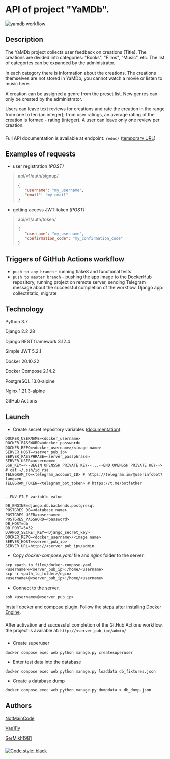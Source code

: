# API of project "YaMDb".
![yamdb workflow](https://github.com/NotMainCode/yamdb_final/actions/workflows/yamdb_workflow.yaml/badge.svg)
## Description

The YaMDb project collects user feedback on creations (Title).
The creations are divided into categories: "Books", "Films", "Music", etc.
The list of categories can be expanded by the administrator.

In each category there is information about the creations.
The creations themselves are not stored in YaMDb;
you cannot watch a movie or listen to music here.

A creation can be assigned a genre from the preset list.
New genres can only be created by the administrator.

Users can leave text reviews for creations
and rate the creation in the range from one to ten (an integer);
from user ratings, an average rating of the creation is formed - rating (integer).
A user can leave only one review per creation.
###
Full API documentation is available at endpoint: ```redoc/``` ([temporary URL](http://51.250.25.37/admin))

## Examples of requests

- user registration *(POST)*
>api/v1/auth/signup/ 
>```json
>{
>    "username": "my_username",
>    "email": "my_email"
>}
>```

- getting access JWT-token *(POST)*
>api/v1/auth/token/ 
>```json
>{
>    "username": "my_username",
>    "confirmation_code": "my_confirmation_code"
>}
>```

## Triggers of GitHub Actions workflow
- ```push to any branch``` - running flake8 and functional tests
- ```push to master branch``` - pushing the app image to the DockerHub repository, 
running project on remote server, sending Telegram message about the successful completion of the workflow.
Django app: collectstatic, migrate

## Technology

Python 3.7

Django 2.2.28

Django REST framework 3.12.4

Simple JWT 5.2.1

Docker 20.10.22

Docker Compose 2.14.2

PostgreSQL 13.0-alpine

Nginx 1.21.3-alpine

GitHub Actions

## Launch

- Create secret repository variables ([documentation](https://docs.github.com/en/actions/learn-github-actions/variables#creating-configuration-variables-for-an-environment)).
```
DOCKER_USERNAME=<docker_username>
DOCKER_PASSWORD=<docker_password>
DOCKER_REPO=<docker_username>/<image name>
SERVER_HOST=<server_pub_ip>
SERVER_PASSPHRASE=<server_passphrase>
SERVER_USER=<username>
SSH_KEY=<--BEGIN OPENSSH PRIVATE KEY--...--END OPENSSH PRIVATE KEY--> # cat ~/.ssh/id_rsa
TELEGRAM_TO=<telegram_account_ID> # https://telegram.im/@userinfobot?lang=en
TELEGRAM_TOKEN=<telegram_bot_token> # https://t.me/botfather


- ENV_FILE variable value

DB_ENGINE=django.db.backends.postgresql
POSTGRES_DB=<database name>
POSTGRES_USER=<username>
POSTGRES_PASSWORD=<password> 
DB_HOST=db
DB_PORT=5432
DJANGO_SECRET_KEY=<Django_secret_key>
DOCKER_REPO=<docker_username>/<image name>
SERVER_HOST=<server_pub_ip>
SERVER_URL=http://<server_pub_ip>/admin
```


- Copy *docker-compose.yaml* file and *nginx* folder to the server.
```shell
scp <path_to_file>/docker-compose.yaml <username>@<server_pub_ip>:/home/<username>
scp -r <path_to_folder>/nginx <username>@<server_pub_ip>:/home/<username>
```

- Connect to the server.
```shell
ssh <username>@<server_pub_ip>
```

Install [docker](https://docs.docker.com/engine/install/ubuntu/)
and [compose plugin](https://docs.docker.com/compose/install/linux/#install-the-plugin-manually).
Follow the [steps after installing Docker Engine](https://docs.docker.com/engine/install/linux-postinstall/).
###

After activation and successful completion of the GitHub Actions workflow,
the project is available at: ```http://<server_pub_ip>/admin/```

###

- Create superuser
```shell
docker compose exec web python manage.py createsuperuser
```

- Enter test data into the database
```shell
docker compose exec web python manage.py loaddata db_fixtures.json
```

- Create a database dump
```shell
docker compose exec web python manage.py dumpdata > db_dump.json
```

## Authors

[NotMainCode](https://github.com/NotMainCode)

[Vas1l1y](https://github.com/Vas1l1y)

[SerMikh1981](https://github.com/SerMikh1981)

###
[![Code style: black](https://img.shields.io/badge/code%20style-black-000000.svg)](https://github.com/psf/black)

